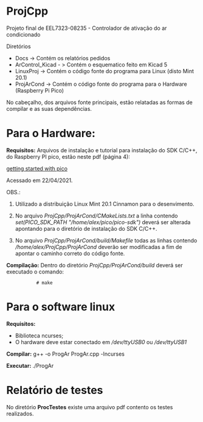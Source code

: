 # ProjCpp
Projeto final de EEL7323-08235 - Controlador de ativação do ar condicionado

Diretórios

- Docs -> Contém os relatórios pedidos
- ArControl_Kicad - > Contém o esquematico feito em Kicad 5
- LinuxProj -> Contém o código fonte do programa para Linux (disto Mint 20.1)
- ProjArCond -> Contém o código fonte do programa para o Hardware (Raspberry Pi Pico)

No cabeçalho, dos arquivos fonte principais, estão relatadas as formas de compilar e as suas dependências.

# Para o Hardware:
__Requisitos:__ Arquivos de instalação e tutorial para instalação do SDK
  			   C/C++, do Raspberry PI pico, estão neste pdf (página 4):
           
  [getting started with pico](https://datasheets.raspberrypi.org/pico/getting-started-with-pico.pdf)
  
  Acessado em 22/04/2021.				
  
  OBS.:
 
  1) Utilizado a distribuição Linux Mint 20.1 Cinnamon para o desenvimento.
  
  2) No arquivo *ProjCpp/ProjArCond/CMakeLists.txt* a linha contendo *set(PICO_SDK_PATH "/home/alex/pico/pico-sdk")* deverá ser alterada apontando para o diretório de instalação do SDK C/C++.
  		
  3) No arquivo *ProjCpp/ProjArCond/build/Makefile* todas as linhas	contendo */home/alex/ProjCpp/ProjArCond* deverão ser modificadas a fim de apontar o caminho correto do código fonte.
  
  __Compilação:__ Dentro do diretório *ProjCpp/ProjArCond/build* deverá ser
  			   executado o comando:
           
  			   # make

# Para o software linux

 __Requisitos:__ 
   - Biblioteca ncurses;
   - O hardware deve estar conectado em */dev/ttyUSB0* ou */dev/ttyUSB1*
  
 __Compilar:__ g++ -o ProgAr ProgAr.cpp -lncurses
 
  __Executar:__ ./ProgAr
  
  
  # Relatório de testes
  No diretório __ProcTestes__ existe uma arquivo pdf contento os testes realizados.
